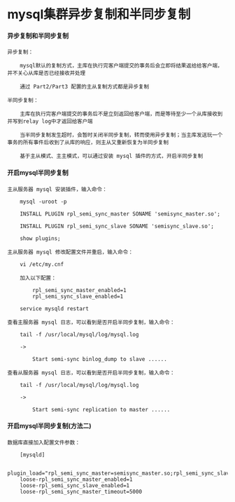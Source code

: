 
# mysql集群异步复制和半同步复制

#### 异步复制和半同步复制

	异步复制：
		
		mysql默认的复制方式，主库在执行完客户端提交的事务后会立即将结果返给给客户端，并不关心从库是否已经接收并处理
		
		通过 Part2/Part3 配置的主从复制方式都是异步复制
		
	半同步复制：
		
		主库在执行完客户端提交的事务后不是立刻返回给客户端，而是等待至少一个从库接收到并写到relay log中才返回给客户端
		
		当半同步复制发生超时，会暂时关闭半同步复制，转而使用异步复制；当主库发送玩一个事务的所有事件后收到了从库的响应，则主从又重新恢复为半同步复制
		
		基于主从模式、主主模式，可以通过安装 mysql 插件的方式，开启半同步复制

#### 开启mysql半同步复制

	主从服务器 mysql 安装插件，输入命令：
		
		mysql -uroot -p
		
		INSTALL PLUGIN rpl_semi_sync_master SONAME 'semisync_master.so';
		
		INSTALL PLUGIN rpl_semi_sync_slave SONAME 'semisync_slave.so';
		
		show plugins;
		
	主从服务器 mysql 修改配置文件并重启，输入命令：
		
		vi /etc/my.cnf
		
		加入以下配置：
			
			rpl_semi_sync_master_enabled=1
			rpl_semi_sync_slave_enabled=1
		
		service mysqld restart
	
	查看主服务器 mysql 日志，可以看到是否开启半同步复制，输入命令：
		
		tail -f /usr/local/mysql/log/mysql.log
		
		->
			
			Start semi-sync binlog_dump to slave ......
	
	查看从服务器 mysql 日志，可以看到是否开启半同步复制，输入命令：
		
		tail -f /usr/local/mysql/log/mysql.log
		
		->
			
			Start semi-sync replication to master ......

#### 开启mysql半同步复制(方法二)

	数据库直接加入配置文件参数：
		
		[mysqld]
		
		plugin_load="rpl_semi_sync_master=semisync_master.so;rpl_semi_sync_slave=semisync_slave.so"
		loose-rpl_semi_sync_master_enabled=1
		loose-rpl_semi_sync_slave_enabled=1
		loose-rpl_semi_sync_master_timeout=5000


